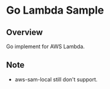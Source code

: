 # Go Lambda Sample

## Overview
Go implement for AWS Lambda.

## Note
- aws-sam-local still don't support.
